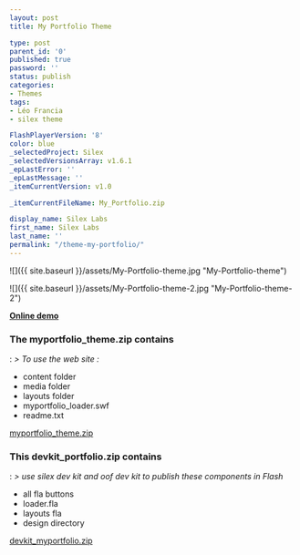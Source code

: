 ```yaml
---
layout: post
title: My Portfolio Theme

type: post
parent_id: '0'
published: true
password: ''
status: publish
categories:
- Themes
tags:
- Léo Francia
- silex theme

FlashPlayerVersion: '8'
color: blue
_selectedProject: Silex
_selectedVersionsArray: v1.6.1
_epLastError: ''
_epLastMessage: ''
_itemCurrentVersion: v1.0

_itemCurrentFileName: My_Portfolio.zip

display_name: Silex Labs
first_name: Silex Labs
last_name: ''
permalink: "/theme-my-portfolio/"
---
```


![]({{ site.baseurl }}/assets/My-Portfolio-theme.jpg "My-Portfolio-theme")

![]({{ site.baseurl }}/assets/My-Portfolio-theme-2.jpg "My-Portfolio-theme-2")

[**Online demo**](http://www.silexprod.com/silex_leo/ "Démo en ligne")

### The myportfolio_theme.zip contains
: 
_> To use the web site :_  

*   content folder
*   media folder
*   layouts folder
*   myportfolio_loader.swf
*   readme.txt

[myportfolio_theme.zip](https://www.silexlabs.org/wp-content/uploads/2010/12/My_Portfolio1.zip "my_portfolio.zip")

### This devkit_portfolio.zip contains
: 
_> use silex dev kit and oof dev kit to publish these components in Flash_

*   all fla buttons
*   loader.fla
*   layouts fla
*   design directory

[devkit_myportfolio.zip](http://wp-manager.silexlabs.org/wp-content/uploads/2010/05/devkit_myportfolio.zip)